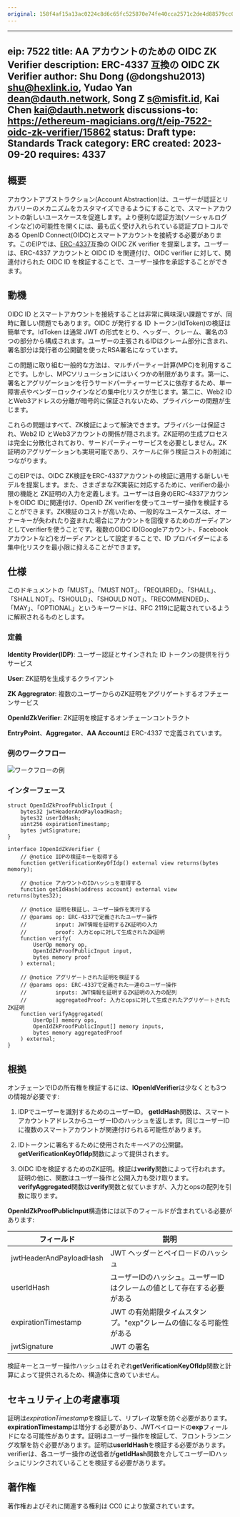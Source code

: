 ```yaml
---
original: 158f4af15a13ac0224c8d6c65fc525870e74fe40cca2571c2de4d88579cc0a27
---
```


---
eip: 7522
title: AA アカウントのための OIDC ZK Verifier
description: ERC-4337 互換の OIDC ZK Verifier
author: Shu Dong (@dongshu2013) <shu@hexlink.io>, Yudao Yan <dean@dauth.network>, Song Z <s@misfit.id>, Kai Chen <kai@dauth.network>
discussions-to: https://ethereum-magicians.org/t/eip-7522-oidc-zk-verifier/15862
status: Draft
type: Standards Track
category: ERC
created: 2023-09-20
requires: 4337
---

## 概要

アカウントアブストラクション(Account Abstraction)は、ユーザーが認証とリカバリーのメカニズムをカスタマイズできるようにすることで、スマートアカウントの新しいユースケースを促進します。より便利な認証方法(ソーシャルログインなど)の可能性を開くには、最も広く受け入れられている認証プロトコルである OpenID Connect(OIDC)とスマートアカウントを接続する必要があります。このEIPでは、[ERC-4337](./eip-4337.md)互換の OIDC ZK verifier を提案します。ユーザーは、ERC-4337 アカウントと OIDC ID を関連付け、OIDC verifier に対して、関連付けられた OIDC ID を検証することで、ユーザー操作を承認することができます。

## 動機

OIDC ID とスマートアカウントを接続することは非常に興味深い課題ですが、同時に難しい問題でもあります。OIDC が発行する ID トークン(IdToken)の検証は簡単です。IdToken は通常 JWT の形式をとり、ヘッダー、クレーム、署名の3つの部分から構成されます。ユーザーの主張されるIDはクレーム部分に含まれ、署名部分は発行者の公開鍵を使ったRSA署名になっています。

この問題に取り組む一般的な方法は、マルチパーティー計算(MPC)を利用することです。しかし、MPCソリューションにはいくつかの制限があります。第一に、署名とアグリゲーションを行うサードパーティーサービスに依存するため、単一障害点やベンダーロックインなどの集中化リスクが生じます。第二に、Web2 ID とWeb3アドレスの分離が暗号的に保証されないため、プライバシーの問題が生じます。

これらの問題はすべて、ZK検証によって解決できます。プライバシーは保証され、Web2 ID とWeb3アカウントの関係が隠されます。ZK証明の生成プロセスは完全に分散化されており、サードパーティーサービスを必要としません。ZK証明のアグリゲーションも実現可能であり、スケールに伴う検証コストの削減につながります。

このEIPでは、OIDC ZK検証をERC-4337アカウントの検証に適用する新しいモデルを提案します。また、さまざまなZK実装に対応するために、verifierの最小限の機能と ZK証明の入力を定義します。ユーザーは自身のERC-4337アカウントをOIDC IDに関連付け、OpenID ZK verifierを使ってユーザー操作を検証することができます。ZK検証のコストが高いため、一般的なユースケースは、オーナーキーが失われたり盗まれた場合にアカウントを回復するためのガーディアンとしてverifierを使うことです。複数のOIDC ID(Googleアカウント、Facebookアカウントなど)をガーディアンとして設定することで、ID プロバイダーによる集中化リスクを最小限に抑えることができます。

## 仕様

このドキュメントの「MUST」、「MUST NOT」、「REQUIRED」、「SHALL」、「SHALL NOT」、「SHOULD」、「SHOULD NOT」、「RECOMMENDED」、「MAY」、「OPTIONAL」というキーワードは、RFC 2119に記載されているように解釈されるものとします。

### 定義

**Identity Provider(IDP)**: ユーザー認証とサインされた ID トークンの提供を行うサービス

**User**: ZK証明を生成するクライアント

**ZK Aggregrator**: 複数のユーザーからのZK証明をアグリゲートするオフチェーンサービス

**OpenIdZkVerifier**: ZK証明を検証するオンチェーンコントラクト

**EntryPoint**、**Aggregator**、**AA Account**は ERC-4337 で定義されています。

### 例のワークフロー

![ワークフローの例](../assets/eip-7522/workflow.png)

### インターフェース

```
struct OpenIdZkProofPublicInput {
    bytes32 jwtHeaderAndPayloadHash;
    bytes32 userIdHash;
    uint256 expirationTimestamp;
    bytes jwtSignature;
}

interface IOpenIdZkVerifier {
    // @notice IDPの検証キーを取得する
    function getVerificationKeyOfIdp() external view returns(bytes memory);
 
    // @notice アカウントのIDハッシュを取得する
    function getIdHash(address account) external view returns(bytes32);

    // @notice 証明を検証し、ユーザー操作を実行する
    // @params op: ERC-4337で定義されたユーザー操作
    //         input: JWT情報を証明するZK証明の入力
    //         proof: 入力とopに対して生成されたZK証明
    function verify(
        UserOp memory op,
        OpenIdZkProofPublicInput input,
        bytes memory proof
    ) external;

    // @notice アグリゲートされた証明を検証する
    // @params ops: ERC-4337で定義された一連のユーザー操作
    //         inputs: JWT情報を証明するZK証明の入力の配列
    //         aggregatedProof: 入力とopsに対して生成されたアグリゲートされたZK証明
    function verifyAggregated(
        UserOp[] memory ops,
        OpenIdZkProofPublicInput[] memory inputs,
        bytes memory aggregatedProof
    ) external;
}
```

## 根拠

オンチェーンでIDの所有権を検証するには、**IOpenIdVerifier**は少なくとも3つの情報が必要です:

1. IDPでユーザーを識別するためのユーザーID。 **getIdHash**関数は、スマートアカウントアドレスからユーザーIDのハッシュを返します。同じユーザーIDに複数のスマートアカウントが関連付けられる可能性があります。

2. IDトークンに署名するために使用されたキーペアの公開鍵。 **getVerificationKeyOfIdp**関数によって提供されます。

3. OIDC IDを検証するためのZK証明。検証は**verify**関数によって行われます。証明の他に、関数はユーザー操作と公開入力も受け取ります。 **verifyAggregated**関数は**verify**関数と似ていますが、入力とopsの配列を引数に取ります。

**OpenIdZkProofPublicInput**構造体には以下のフィールドが含まれている必要があります:

| フィールド      | 説明 |
| ----------- | ----------- |
| jwtHeaderAndPayloadHash | JWT ヘッダーとペイロードのハッシュ |
| userIdHash   | ユーザーIDのハッシュ。ユーザーIDはクレームの値として存在する必要がある |
| expirationTimestamp | JWT の有効期限タイムスタンプ。"exp"クレームの値になる可能性がある |
| jwtSignature | JWT の署名 |

検証キーとユーザー操作ハッシュはそれぞれ**getVerificationKeyOfIdp**関数と計算によって提供されるため、構造体に含めていません。

## セキュリティ上の考慮事項

証明は*expirationTimestamp*を検証して、リプレイ攻撃を防ぐ必要があります。**expirationTimestamp**は増分する必要があり、JWTペイロードの**exp**フィールドになる可能性があります。証明はユーザー操作を検証して、フロントランニング攻撃を防ぐ必要があります。証明は**userIdHash**を検証する必要があります。verifierは、各ユーザー操作の送信者が**getIdHash**関数を介してユーザーIDハッシュにリンクされていることを検証する必要があります。

## 著作権

著作権およびそれに関連する権利は CC0 により放棄されています。